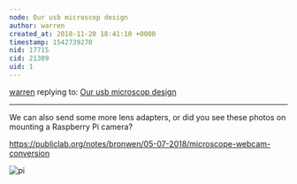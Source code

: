 ```yaml
---
node: Our usb microscop design
author: warren
created_at: 2018-11-20 18:41:10 +0000
timestamp: 1542739270
nid: 17715
cid: 21309
uid: 1
---
```




[warren](../profile/warren) replying to: [Our usb microscop design](../notes/luglimbe/11-20-2018/our-usb-microscop-design)

----
We can also send some more lens adapters, or did you see these photos on mounting a Raspberry Pi camera?

https://publiclab.org/notes/bronwen/05-07-2018/microscope-webcam-conversion

![pi](/i/26541)
